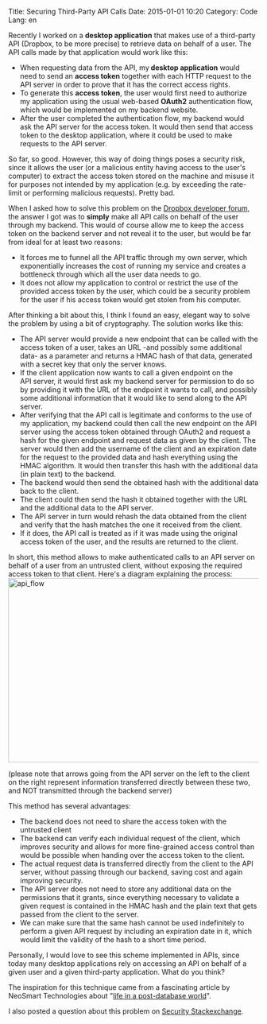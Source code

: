 Title: Securing Third-Party API Calls
Date: 2015-01-01 10:20
Category: Code
Lang: en

Recently I worked on a <strong>desktop application</strong> that makes use of a third-party API (Dropbox, to be more precise) to retrieve data on behalf of a user. The API calls made by that application would work like this:
<ul>
    <li>When requesting data from the API, my<strong> desktop application</strong> would need to send an <strong>access token</strong> together with each HTTP request to the API server in order to prove that it has the correct access rights.</li>
    <li>To generate this <strong>access token</strong>, the user would first need to authorize my application using the usual web-based <strong>OAuth2</strong> authentication flow, which would be implemented on my backend website.</li>
    <li>After the user completed the authentication flow, my backend would ask the API server for the access token. It would then send that access token to the desktop application, where it could be used to make requests to the API server.</li>
</ul>
So far, so good. However, this way of doing things poses a security risk, since it allows the user (or a malicious entity having access to the user's computer) to extract the access token stored on the machine and misuse it for purposes not intended by my application (e.g. by exceeding the rate-limit or performing malicious requests). Pretty bad.

When I asked how to solve this problem on the <a href="https://www.dropboxforum.com/hc/communities/public/questions/201836019-How-to-make-sure-clients-dont-misuse-access-tokens-provided-to-them-">Dropbox developer forum</a>, the answer I got was to <strong>simply</strong> make all API calls on behalf of the user through my backend. This would of course allow me to keep the access token on the backend server and not reveal it to the user, but would be far from ideal for at least two reasons:
<ul>
    <li>It forces me to funnel all the API traffic through my own server, which exponentially increases the cost of running my service and creates a bottleneck through which all the user data needs to go.</li>
    <li>It does not allow my application to control or restrict the use of the provided access token by the user, which could be a security problem for the user if his access token would get stolen from his computer.</li>
</ul>
After thinking a bit about this, I think I found an easy, elegant way to solve the problem by using a bit of cryptography. The solution works like this:
<ul>
    <li>The API server would provide a new endpoint that can be called with the access token of a user, takes an URL -and possibly some additional data- as a parameter and returns a HMAC hash of that data, generated with a secret key that only the server knows.</li>
    <li>If the client application now wants to call a given endpoint on the API server, it would first ask my backend server for permission to do so by providing it with the URL of the endpoint it wants to call, and possibly some additional information that it would like to send along to the API server.</li>
    <li>After verifying that the API call is legitimate and conforms to the use of my application, my backend could then call the new endpoint on the API server using the access token obtained through OAuth2 and request a hash for the given endpoint and request data as given by the client. The server would then add the username of the client and an expiration date for the request to the provided data and hash everything using the HMAC algorithm. It would then transfer this hash with the additional data (in plain text) to the backend.</li>
    <li>The backend would then send the obtained hash with the additional data back to the client.</li>
    <li>The client could then send the hash it obtained together with the URL and the additional data to the API server.</li>
    <li>The API server in turn would rehash the data obtained from the client and verify that the hash matches the one it received from the client.</li>
    <li>If it does, the API call is treated as if it was made using the original access token of the user, and the results are returned to the client.</li>
</ul>
In short, this method allows to make authenticated calls to an API server on behalf of a user from an untrusted client, without exposing the required access token to that client. Here's a diagram explaining the process: <img class="aligncenter size-large wp-image-313" src="{filename}media/api_flow.png" alt="api_flow" width="660" height="371" />

(please note that arrows going from the API server on the left to the client on the right represent information transferred directly between these two, and NOT transmitted through the backend server)

This method has several advantages:
<ul>
    <li>The backend does not need to share the access token with the untrusted client</li>
    <li>The backend can verify each individual request of the client, which improves security and allows for more fine-grained access control than would be possible when handing over the access token to the client.</li>
    <li>The actual request data is transferred directly from the client to the API server, without passing through our backend, saving cost and again improving security.</li>
    <li>The API server does not need to store any additional data on the permissions that it grants, since everything necessary to validate a given request is contained in the HMAC hash and the plain text that gets passed from the client to the server.</li>
    <li>We can make sure that the same hash cannot be used indefinitely to perform a given API request by including an expiration date in it, which would limit the validity of the hash to a short time period.</li>
</ul>
Personally, I would love to see this scheme implemented in APIs, since today many desktop applications rely on accessing an API on behalf of a given user and a given third-party application. What do you think?

The inspiration for this technique came from a fascinating article by NeoSmart Technologies about "<a href="https://neosmart.net/blog/2015/using-hmac-signatures-to-avoid-database-writes/">life in a post-database world</a>".

I also posted a question about this problem on <a href="http://security.stackexchange.com/questions/81773/prevent-a-desktop-client-application-from-abusing-an-api-access-token-obtained-t/81778#81778">Security Stackexchange</a>.